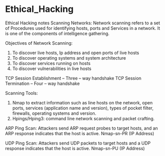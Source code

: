 # Ethical_Hacking
Ethical Hacking notes
Scanning Networks:
Network scanning refers to a set of Procedures used for identifying hosts, ports and Services in a network. It is one of the components of intelligence gathering.

Objectives of Network Scanning:
1.	To discover live hosts, Ip address and open ports of live hosts
2.	To discover operating systems and system architecture
3.	To discover services running on hosts
4.	To discover vulnerabilities in live hosts

TCP Session Establishment – Three – way handshake
TCP Session Termination – Four – way handshake

Scanning Tools:
1.	Nmap to extract information such as line hosts on the network, open ports, services (application name and version), types of pocket filter, firewalls, operating systems and version.
2.	Hpings/Hping3: command line network scanning and packet crafting.

ARP Ping Scan: Attackers send ARP request probes to target hosts, and an ARP response indicates that the host is active.
Nmap-sn-PR (IP Address)

UDP Ping Scan: Attackers send UDP packets to target hosts and a UDP response indicates that the host is active.
Nmap-sn-PU (IP Address)
